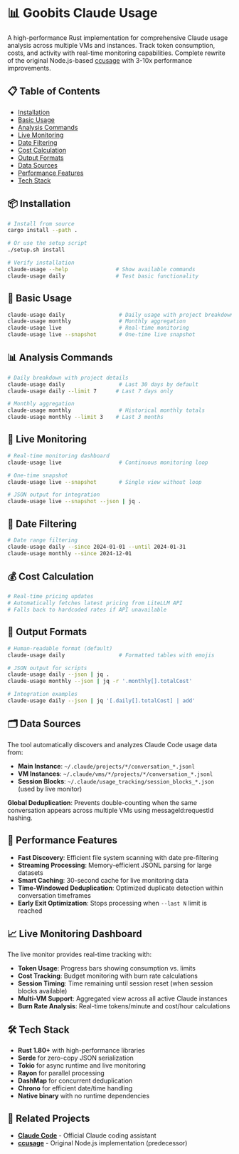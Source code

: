 # 📊 Goobits Claude Usage

A high-performance Rust implementation for comprehensive Claude usage analysis across multiple VMs and instances. Track token consumption, costs, and activity with real-time monitoring capabilities. Complete rewrite of the original Node.js-based [ccusage](https://github.com/ryoppippi/ccusage) with 3-10x performance improvements.

## 📋 Table of Contents

- [Installation](#-installation)
- [Basic Usage](#-basic-usage)
- [Analysis Commands](#-analysis-commands)
- [Live Monitoring](#-live-monitoring)
- [Date Filtering](#-date-filtering)
- [Cost Calculation](#-cost-calculation)
- [Output Formats](#-output-formats)
- [Data Sources](#-data-sources)
- [Performance Features](#-performance-features)
- [Tech Stack](#️-tech-stack)

## 📦 Installation

```bash
# Install from source
cargo install --path .

# Or use the setup script
./setup.sh install

# Verify installation
claude-usage --help               # Show available commands
claude-usage daily                # Test basic functionality
```

## 🎯 Basic Usage

```bash
claude-usage daily                 # Daily usage with project breakdown
claude-usage monthly               # Monthly aggregation
claude-usage live                  # Real-time monitoring
claude-usage live --snapshot       # One-time live snapshot
```

## 📊 Analysis Commands

```bash
# Daily breakdown with project details
claude-usage daily                 # Last 30 days by default
claude-usage daily --limit 7      # Last 7 days only

# Monthly aggregation
claude-usage monthly               # Historical monthly totals
claude-usage monthly --limit 3    # Last 3 months
```

## 🔴 Live Monitoring

```bash
# Real-time monitoring dashboard
claude-usage live                  # Continuous monitoring loop

# One-time snapshot
claude-usage live --snapshot       # Single view without loop

# JSON output for integration
claude-usage live --snapshot --json | jq .
```

## 📅 Date Filtering

```bash
# Date range filtering
claude-usage daily --since 2024-01-01 --until 2024-01-31
claude-usage monthly --since 2024-12-01
```

## 💰 Cost Calculation

```bash
# Real-time pricing updates
# Automatically fetches latest pricing from LiteLLM API
# Falls back to hardcoded rates if API unavailable
```

## 📄 Output Formats

```bash
# Human-readable format (default)
claude-usage daily                 # Formatted tables with emojis

# JSON output for scripts
claude-usage daily --json | jq .
claude-usage monthly --json | jq -r '.monthly[].totalCost'

# Integration examples
claude-usage daily --json | jq '[.daily[].totalCost] | add'
```

## 🗂️ Data Sources

The tool automatically discovers and analyzes Claude Code usage data from:

- **Main Instance**: `~/.claude/projects/*/conversation_*.jsonl`
- **VM Instances**: `~/.claude/vms/*/projects/*/conversation_*.jsonl`
- **Session Blocks**: `~/.claude/usage_tracking/session_blocks_*.json` (used by live monitor)

**Global Deduplication**: Prevents double-counting when the same conversation appears across multiple VMs using messageId:requestId hashing.

## 🚀 Performance Features

- **Fast Discovery**: Efficient file system scanning with date pre-filtering
- **Streaming Processing**: Memory-efficient JSONL parsing for large datasets
- **Smart Caching**: 30-second cache for live monitoring data
- **Time-Windowed Deduplication**: Optimized duplicate detection within conversation timeframes
- **Early Exit Optimization**: Stops processing when `--last N` limit is reached

## 📈 Live Monitoring Dashboard

The live monitor provides real-time tracking with:

- **Token Usage**: Progress bars showing consumption vs. limits
- **Cost Tracking**: Budget monitoring with burn rate calculations
- **Session Timing**: Time remaining until session reset (when session blocks available)
- **Multi-VM Support**: Aggregated view across all active Claude instances
- **Burn Rate Analysis**: Real-time tokens/minute and cost/hour calculations

## 🛠️ Tech Stack

- **Rust 1.80+** with high-performance libraries
- **Serde** for zero-copy JSON serialization
- **Tokio** for async runtime and live monitoring
- **Rayon** for parallel processing
- **DashMap** for concurrent deduplication
- **Chrono** for efficient date/time handling
- **Native binary** with no runtime dependencies

## 🔗 Related Projects

- **[Claude Code](https://claude.ai/code)** - Official Claude coding assistant
- **[ccusage](https://github.com/ryoppippi/ccusage)** - Original Node.js implementation (predecessor)